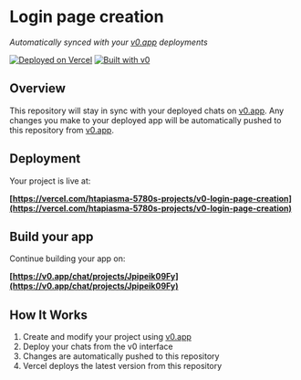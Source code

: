 # Login page creation

*Automatically synced with your [v0.app](https://v0.app) deployments*

[![Deployed on Vercel](https://img.shields.io/badge/Deployed%20on-Vercel-black?style=for-the-badge&logo=vercel)](https://vercel.com/htapiasma-5780s-projects/v0-login-page-creation)
[![Built with v0](https://img.shields.io/badge/Built%20with-v0.app-black?style=for-the-badge)](https://v0.app/chat/projects/Jpipeik09Fy)

## Overview

This repository will stay in sync with your deployed chats on [v0.app](https://v0.app).
Any changes you make to your deployed app will be automatically pushed to this repository from [v0.app](https://v0.app).

## Deployment

Your project is live at:

**[https://vercel.com/htapiasma-5780s-projects/v0-login-page-creation](https://vercel.com/htapiasma-5780s-projects/v0-login-page-creation)**

## Build your app

Continue building your app on:

**[https://v0.app/chat/projects/Jpipeik09Fy](https://v0.app/chat/projects/Jpipeik09Fy)**

## How It Works

1. Create and modify your project using [v0.app](https://v0.app)
2. Deploy your chats from the v0 interface
3. Changes are automatically pushed to this repository
4. Vercel deploys the latest version from this repository